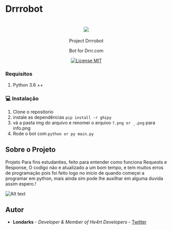 # Drrrobot

<h1 align="center">
  <img src="https://img.icons8.com/plasticine/100/000000/bot.png"/>
</h1>
<p align="center">Project Drrrobot</p>
<p align="center">Bot for Drrr.com</p>

<p align="center">
  <a href="https://opensource.org/licenses/MIT">
    <img src="https://img.shields.io/badge/License-MIT-blue.svg" alt="License MIT">
  </a>
</p>


### Requisitos
1. Python 3.6 ++

### :computer: Instalação
 
1. Clone o repositorio
2. instale as dependências ``` pip install -r ghipy ```
3. vá a pasta img do arquivo e renomei o arquivo ```?.png or _.png``` para info.png
3. Rode o bot com  ``` python or py main.py ```

## Sobre o Projeto

Projeto Para fins estudanties, feito para entender como funciona Requests e Response, O codigo não e atualizado a um bom tempo, e tem muitos erros de programação pois foi feito logo no inicio de quando começei a programar em python, mais ainda sim pode lhe auxilhar em alguma duvida assim espero.!

![Alt text](https://i.imgur.com/5ngbe5V.png "Porteiro-Bot")

## Autor
- **Londarks** - _Developer & Member of He4rt Developers_ - [Twitter](https://twitter.com/londarks)
